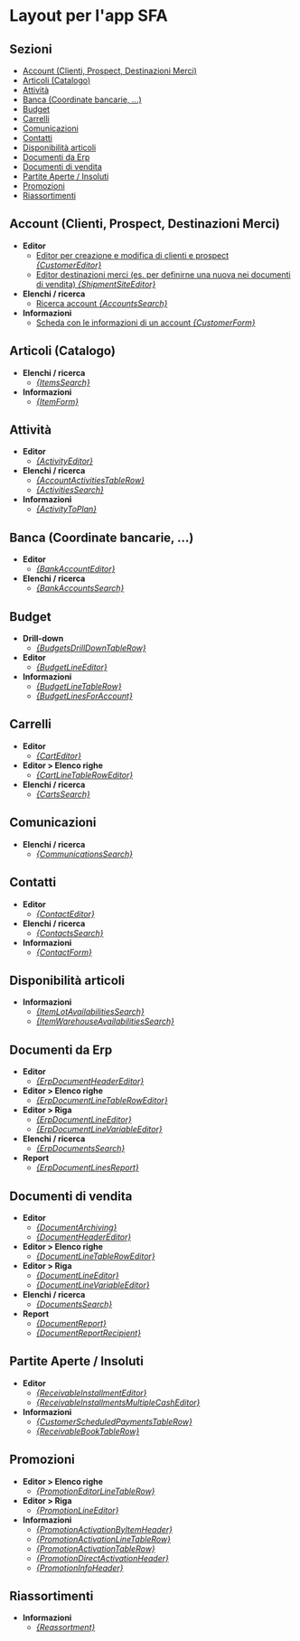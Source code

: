 # Layout per l'app SFA

## Sezioni

* [Account (Clienti, Prospect, Destinazioni Merci)](./#account-clienti-prospect-destinazioni-merci)
* [Articoli (Catalogo)](./#articoli-catalogo)
* [Attività](./#attivita)
* [Banca (Coordinate bancarie, ...)](./#banca-coordinate-bancarie)
* [Budget](./#budget)
* [Carrelli](./#carrelli)
* [Comunicazioni](./#comunicazioni)
* [Contatti](./#contatti)
* [Disponibilità articoli](./#disponibilita-articoli)
* [Documenti da Erp](./#documenti-da-erp)
* [Documenti di vendita](./#documenti-di-vendita)
* [Partite Aperte / Insoluti](./#partite-aperte-insoluti)
* [Promozioni](./#promozioni)
* [Riassortimenti](./#riassortimenti)

## Account (Clienti, Prospect, Destinazioni Merci)

* **Editor**
  * [Editor per creazione e modifica di clienti e prospect *\{CustomerEditor\}*](customereditorcontext.md)
  * [Editor destinazioni merci (es. per definirne una nuova nei documenti di vendita) *\{ShipmentSiteEditor\}*](shipmentsiteeditorcontext.md)
* **Elenchi / ricerca**
  * [Ricerca account *\{AccountsSearch\}*](accountssearchcontext.md)
* **Informazioni**
  * [Scheda con le informazioni di un account *\{CustomerForm\}*](customerformcontext.md)

## Articoli (Catalogo)

* **Elenchi / ricerca**
  * [ *\{ItemsSearch\}*](itemssearchcontext.md)
* **Informazioni**
  * [ *\{ItemForm\}*](itemformcontext.md)

## Attività

* **Editor**
  * [ *\{ActivityEditor\}*](activityeditorcontext.md)
* **Elenchi / ricerca**
  * [ *\{AccountActivitiesTableRow\}*](accountactivitiestablerowcontext.md)
  * [ *\{ActivitiesSearch\}*](activitiessearchcontext.md)
* **Informazioni**
  * [ *\{ActivityToPlan\}*](activitytoplancontext.md)

## Banca (Coordinate bancarie, ...)

* **Editor**
  * [ *\{BankAccountEditor\}*](bankaccounteditorcontext.md)
* **Elenchi / ricerca**
  * [ *\{BankAccountsSearch\}*](bankaccountssearchcontext.md)

## Budget

* **Drill-down**
  * [ *\{BudgetsDrillDownTableRow\}*](budgetsdrilldowntablerowcontext.md)
* **Editor**
  * [ *\{BudgetLineEditor\}*](budgetlineeditorcontext.md)
* **Informazioni**
  * [ *\{BudgetLineTableRow\}*](budgetlinetablerowcontext.md)
  * [ *\{BudgetLinesForAccount\}*](budgetlinesforaccountcontext.md)

## Carrelli

* **Editor**
  * [ *\{CartEditor\}*](carteditorcontext.md)
* **Editor > Elenco righe**
  * [ *\{CartLineTableRowEditor\}*](cartlinetableroweditorcontext.md)
* **Elenchi / ricerca**
  * [ *\{CartsSearch\}*](cartssearchcontext.md)

## Comunicazioni

* **Elenchi / ricerca**
  * [ *\{CommunicationsSearch\}*](communicationssearchcontext.md)

## Contatti

* **Editor**
  * [ *\{ContactEditor\}*](contacteditorcontext.md)
* **Elenchi / ricerca**
  * [ *\{ContactsSearch\}*](contactssearchcontext.md)
* **Informazioni**
  * [ *\{ContactForm\}*](contactformcontext.md)

## Disponibilità articoli

* **Informazioni**
  * [ *\{ItemLotAvailabilitiesSearch\}*](itemlotavailabilitiessearchcontext.md)
  * [ *\{ItemWarehouseAvailabilitiesSearch\}*](itemwarehouseavailabilitiessearchcontext.md)

## Documenti da Erp

* **Editor**
  * [ *\{ErpDocumentHeaderEditor\}*](erpdocumentheadereditorcontext.md)
* **Editor > Elenco righe**
  * [ *\{ErpDocumentLineTableRowEditor\}*](erpdocumentlinetableroweditorcontext.md)
* **Editor > Riga**
  * [ *\{ErpDocumentLineEditor\}*](erpdocumentlineeditorcontext.md)
  * [ *\{ErpDocumentLineVariableEditor\}*](erpdocumentlinevariableeditorcontext.md)
* **Elenchi / ricerca**
  * [ *\{ErpDocumentsSearch\}*](erpdocumentssearchcontext.md)
* **Report**
  * [ *\{ErpDocumentLinesReport\}*](erpdocumentlinesreportcontext.md)

## Documenti di vendita

* **Editor**
  * [ *\{DocumentArchiving\}*](documentarchivingcontext.md)
  * [ *\{DocumentHeaderEditor\}*](documentheadereditorcontext.md)
* **Editor > Elenco righe**
  * [ *\{DocumentLineTableRowEditor\}*](documentlinetableroweditorcontext.md)
* **Editor > Riga**
  * [ *\{DocumentLineEditor\}*](documentlineeditorcontext.md)
  * [ *\{DocumentLineVariableEditor\}*](documentlinevariableeditorcontext.md)
* **Elenchi / ricerca**
  * [ *\{DocumentsSearch\}*](documentssearchcontext.md)
* **Report**
  * [ *\{DocumentReport\}*](documentreportcontext.md)
  * [ *\{DocumentReportRecipient\}*](documentreportrecipientcontext.md)

## Partite Aperte / Insoluti

* **Editor**
  * [ *\{ReceivableInstallmentEditor\}*](receivableinstallmenteditorcontext.md)
  * [ *\{ReceivableInstallmentsMultipleCashEditor\}*](receivableinstallmentsmultiplecasheditorcontext.md)
* **Informazioni**
  * [ *\{CustomerScheduledPaymentsTableRow\}*](customerscheduledpaymentstablerowcontext.md)
  * [ *\{ReceivableBookTableRow\}*](receivablebooktablerowcontext.md)

## Promozioni

* **Editor > Elenco righe**
  * [ *\{PromotionEditorLineTableRow\}*](promotioneditorlinetablerowcontext.md)
* **Editor > Riga**
  * [ *\{PromotionLineEditor\}*](promotionlineeditorcontext.md)
* **Informazioni**
  * [ *\{PromotionActivationByItemHeader\}*](promotionactivationbyitemheadercontext.md)
  * [ *\{PromotionActivationLineTableRow\}*](promotionactivationlinetablerowcontext.md)
  * [ *\{PromotionActivationTableRow\}*](promotionactivationtablerowcontext.md)
  * [ *\{PromotionDirectActivationHeader\}*](promotiondirectactivationheadercontext.md)
  * [ *\{PromotionInfoHeader\}*](promotioninfoheadercontext.md)

## Riassortimenti

* **Informazioni**
  * [ *\{Reassortment\}*](reassortmentcontext.md)

